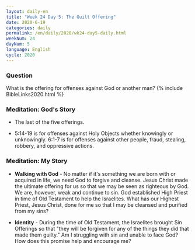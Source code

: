 ```yaml
---
layout: daily-en
title: "Week 24 Day 5: The Guilt Offering"
date: 2020-6-19 
categories: daily
permalink: /en/daily/2020/wk24-day5-daily.html
weekNum: 24
dayNum: 5
language: English
cycle: 2020
---
```

### Question     
What is the offering for offenses against God or another man?
{% include BibleLinks2020.html %} 

### Meditation: God's Story   
+ The last of the five offerings. 

+ 5:14-19 is for offenses against Holy Objects whether knowingly or unknowingly. 6:1-7 is for offenses against other people, fraud, stealing, robbery, and oppressive actions. 

### Meditation: My Story   
+ **Walking with God** - No matter if it's something we are born with or acquired in life, we need God to forgive and cleanse. Jesus Christ made the ultimate offering for us so that we may be seen as righteous by God. We are, however, weak and continue to sin. God established High Priest in time of Old Testament to help the Israelites. What has our Highest Priest, Jesus Christ, done for me so that I may be cleansed and purified from my sins? 

+ **Identity** - During the time of Old Testament, the Israelites brought Sin Offerings so that "they will be forgiven for any of the things they did that made them guilty." Am I struggling with sin and unable to face God? How does this promise help and encourage me? 
